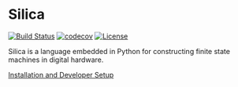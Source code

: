 # Silica
[![Build Status](https://travis-ci.com/leonardt/silica.svg?token=BftLM4kSr1QfgPspi6aF&branch=master)](https://travis-ci.com/leonardt/silica)
[![codecov](https://codecov.io/gh/leonardt/silica/branch/master/graph/badge.svg)](https://codecov.io/gh/leonardt/silica)
[![License](https://img.shields.io/badge/License-BSD%202--Clause-orange.svg)](https://opensource.org/licenses/BSD-2-Clause)

Silica is a language embedded in Python for constructing finite state machines
in digital hardware.

[Installation and Developer Setup](./doc/install.rst)
